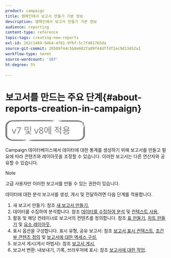 ```yaml
---
product: campaign
title: 캠페인에서 보고서 만들기 기본 정보
description: 캠페인에서 보고서 만들기 기본 정보
audience: reporting
content-type: reference
topic-tags: creating-new-reports
exl-id: 262c1469-94b4-4f81-9f6f-5c7f481765da
source-git-commit: 20509f44c5b8e0827a09f44dffdf2ec9d11652a1
workflow-type: tm+mt
source-wordcount: '167'
ht-degree: 5%

---
```


# 보고서를 만드는 주요 단계{#about-reports-creation-in-campaign}

![](../../assets/common.svg)

Campaign 데이터베이스에서 데이터에 대한 통계를 생성하기 위해 보고서를 만들고 필요에 따라 콘텐츠와 레이아웃을 조정할 수 있습니다. 이러한 보고서는 다른 연산자와 공유할 수 있습니다.

>[!NOTE]
>
>고급 사용자만 이러한 보고서를 만들 수 있는 권한이 있습니다.

데이터에 대한 분석 보고서를 생성, 게시 및 전달하려면 다음 단계를 적용합니다.

1. 새 보고서 만들기: 참조 [새 보고서 만들기](../../reporting/using/creating-a-new-report.md),
1. 데이터를 수집하여 분석합니다. 참조 [데이터를 수집하여 분석](../../reporting/using/collecting-data-to-analyze.md) 및 [컨텍스트 사용](../../reporting/using/using-the-context.md),
1. 활동 및 해당 컨테이너로 보고서의 컨텐츠를 정의합니다. 참조 [표 만들기](../../reporting/using/creating-a-table.md), [차트 만들기](../../reporting/using/creating-a-chart.md) 및 [요소 레이아웃](../../reporting/using/element-layout.md),
1. 표시 옵션을 구성합니다. 표시 유형, 공유 보고서: 참조 [보고서 표시 컨텍스트](../../reporting/using/configuring-access-to-the-report.md#report-display-context), [조건부 콘텐츠 정의](../../reporting/using/defining-a-conditional-content.md) 및 [보고서에 대한 액세스 구성](../../reporting/using/configuring-access-to-the-report.md),
1. 보고서 게시(게시 마법사): 참조 [보고서 게시](../../reporting/using/configuring-access-to-the-report.md#publishing-the-report),
1. 보고서 변환: 내보내기, 기록, 브라우저에 표시: 참조 [보고서에 대한 작업](../../reporting/using/actions-on-reports.md).

